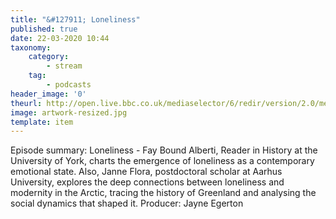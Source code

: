 ```yaml
---
title: "&#127911; Loneliness"
published: true
date: 22-03-2020 10:44
taxonomy:
    category:
        - stream
    tag:
        - podcasts
header_image: '0'
theurl: http://open.live.bbc.co.uk/mediaselector/6/redir/version/2.0/mediaset/audio-nondrm-download/proto/http/vpid/p085ndwn.mp3
image: artwork-resized.jpg
template: item
--- 
```

Episode summary: Loneliness - Fay Bound Alberti, Reader in History at the University of York, charts the emergence of loneliness as a contemporary emotional state. Also, Janne Flora, postdoctoral scholar at Aarhus University, explores the deep connections between loneliness and modernity in the Arctic, tracing the history of Greenland and analysing the social dynamics that shaped it. Producer: Jayne Egerton
